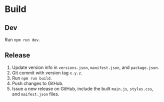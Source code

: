 # Build

## Dev
Run `npm run dev`.

## Release
1. Update version info in `versions.json`, `manifest.json`, and `package.json`.
2. Git commit with version tag `x.y.z`.
3. Run `npm run build`.
4. Push changes to GitHub.
5. Issue a new release on GitHub, include the built `main.js`, `styles.css`, and `maifest.json` files. 